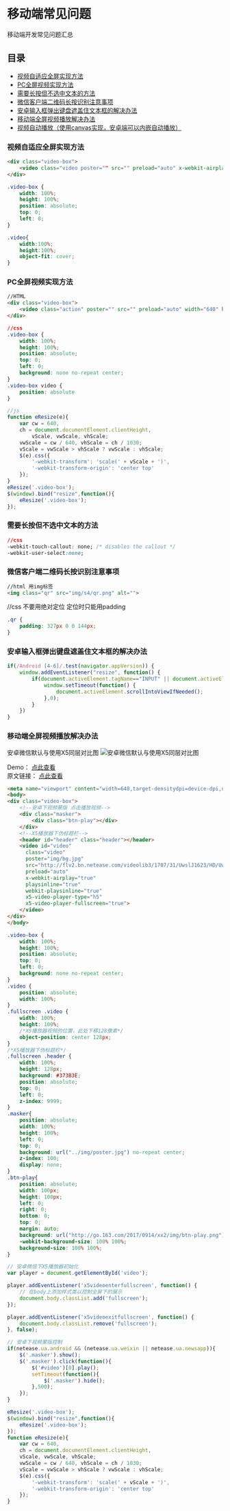 # 移动端常见问题 #
移动端开发常见问题汇总

## 目录
- [视频自适应全屏实现方法](#视频自适应全屏实现方法)
- [PC全屏视频实现方法](#PC全屏视频实现方法)
- [需要长按但不选中文本的方法](#需要长按但不选中文本的方法)
- [微信客户端二维码长按识别注意事项](#微信客户端二维码长按识别注意事项)
- [安卓输入框弹出键盘遮盖住文本框的解决办法](#安卓输入框弹出键盘遮盖住文本框的解决办法)
- [移动端全屏视频播放解决办法](#移动端全屏视频播放解决办法)
- [视频自动播放（使用canvas实现，安卓端可以内嵌自动播放）](https://github.com/randomlwh/jsmpeg-ffmpeg)

### 视频自适应全屏实现方法

```html
<div class="video-box">
	<video class="video poster="" src="" preload="auto" x-webkit-airplay="true" playsinline="true" webkit-playsinline="true"></video>
</div>
```

```css
.video-box {
	width: 100%;
	height: 100%;
	position: absolute;
	top: 0;
	left: 0;
}

.video{
	width:100%;
	height:100%;
	object-fit: cover;
}

```

### PC全屏视频实现方法


```html
//HTML
<div class="video-box">
	<video class="action" poster="" src="" preload="auto" width="640" height="1030" x-webkit-airplay="true" playsinline="true" webkit-playsinline="true"></video>
</div>
```

```css
//css
.video-box {
	width: 100%;
	height: 100%;
	position: absolute;
	top: 0;
	left: 0;
	background: none no-repeat center; 
}
.video-box video {
    position: absolute
}
```

```javascript
//js
function eResize(e){
	var cw = 640,
	ch = document.documentElement.clientHeight,
		vScale, vwScale, vhScale;
	vwScale = cw / 640, vhScale = ch / 1030;
	vScale = vwScale > vhScale ? vwScale : vhScale;
	$(e).css({
		'-webkit-transform': 'scale(' + vScale + ')',
		'-webkit-transform-origin': 'center top'
	});
} 
eResize('.video-box');
$(window).bind("resize",function(){
	eResize('.video-box');
});
```


### 需要长按但不选中文本的方法

```css
//css
-webkit-touch-callout: none; /* disables the callout */
-webkit-user-select:none;
```

### 微信客户端二维码长按识别注意事项

```html
//html 用img标签
<img class="qr" src="img/s4/qr.png" alt="">
```

//css 不要用绝对定位 定位时只能用padding
```css
.qr {
    padding: 327px 0 0 144px;
}
```

### 安卓输入框弹出键盘遮盖住文本框的解决办法

```javascript
if(/Android [4-6]/.test(navigator.appVersion)) {
	window.addEventListener("resize", function() {
		if(document.activeElement.tagName=="INPUT" || document.activeElement.tagName=="TEXTAREA") {
			window.setTimeout(function() {
				document.activeElement.scrollIntoViewIfNeeded();
			},0);
		}
	})
}
```

### 移动端全屏视频播放解决办法

安卓微信默认与使用X5同层对比图
![安卓微信默认与使用X5同层对比图](../../images/fullScene.jpg)

Demo： [点此查看](http://test.go.163.com/go/2015/public/team/ningbo/geyoutaidu/test.html)  
原文链接： [点此查看](https://zhuanlan.zhihu.com/p/27559167)

```html
<meta name="viewport" content="width=640,target-densitydpi=device-dpi,user-scalable=no">
<body>
<div class="video-box">
	<!--安卓下视频蒙版 点击播放视频-->
	<div class="masker">
	    <div class="btn-play"></div>
	</div>
	<!--X5播放器下伪标题栏-->
	<header id="header" class="header"></header>
	<video id="video" 
	  class="video" 
	  poster="img/bg.jpg" 
	  src="http://flv2.bn.netease.com/videolib3/1707/31/UwslJ1623/HD/UwslJ1623-mobile.mp4" 
	  preload="auto" 
	  x-webkit-airplay="true" 
	  playsinline="true" 
	  webkit-playsinline="true" 
	  x5-video-player-type="h5" 
	  x5-video-player-fullscreen="true">
	</video>
</div>
</body>
```

```css
.video-box {
	width: 100%;
	height: 100%;
	position: absolute;
	top: 0;
	left: 0;
	background: none no-repeat center; 
}
.video {
	position: absolute;
	width: 100%;
}
.fullscreen .video {
	width: 100%;
	height: 100%;
	/*X5播放器视频的位置，此处下移128像素*/
	object-position: center 128px;
}
/*X5播放器下伪标题栏*/
.fullscreen .header {
	width: 100%;
	height: 128px;
	background: #373B3E;
	position: absolute;
	top: 0;
	left: 0;
	z-index: 9999;
}
.masker{
	position: absolute;
	width: 100%;
	height: 100%;
	left: 0;
	top: 0;
	background: url("../img/poster.jpg") no-repeat center;
	z-index: 100;
	display: none;
}
.btn-play{
	position: absolute;
	width: 100px;
	height: 100px;
	left: 0;
	right: 0;
	bottom: 0;
	top: 0;
	margin: auto;
	background: url("http://go.163.com/2017/0914/xx2/img/btn-play.png") no-repeat;
	-webkit-background-size: 100% 100%;
	background-size: 100% 100%;
}
```

```javascript
// 安卓微信下X5播放器初始化
var player = document.getElementById('video');

player.addEventListener('x5videoenterfullscreen', function() {
	// 在body上添加样式类以控制全屏下的展示
	document.body.classList.add('fullscreen');
});

player.addEventListener('x5videoexitfullscreen', function() {
	document.body.classList.remove('fullscreen');
}, false);

// 安卓下视频蒙版控制
if(netease.ua.android && (netease.ua.weixin || netease.ua.newsapp)){
	$('.masker').show();
	$('.masker').click(function(){
		$('#video')[0].play();
		setTimeout(function(){
			$('.masker').hide();
		},500);
	});
}

eResize('.video-box');
$(window).bind("resize",function(){
	eResize('.video-box');
});
function eResize(e){
	var cw = 640,
	ch = document.documentElement.clientHeight,
	vScale, vwScale, vhScale;
	vwScale = cw / 640, vhScale = ch / 1030;
	vScale = vwScale > vhScale ? vwScale : vhScale;
	$(e).css({
		'-webkit-transform': 'scale(' + vScale + ')',
		'-webkit-transform-origin': 'center top'
	});
} 
```
